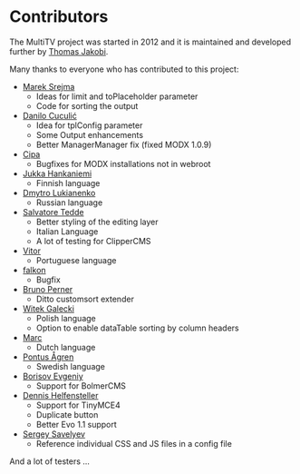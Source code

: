 # Contributors

The MultiTV project was started in 2012 and it is maintained and developed further by [Thomas Jakobi](https://github.com/jako).

Many thanks to everyone who has contributed to this project:

- [Marek Srejma](https://github.com/Sammyboy)
    - Ideas for limit and toPlaceholder parameter
    - Code for sorting the output
- [Danilo Cuculić](https://github.com/Eoler)
    - Idea for tplConfig parameter
    - Some Output enhancements
    - Better ManagerManager fix (fixed MODX 1.0.9)
- [Cipa](https://github.com/Cipa)
    - Bugfixes for MODX installations not in webroot
- [Jukka Hankaniemi](https://github.com/BlowbackDesign)
    - Finnish language
- [Dmytro Lukianenko](https://github.com/dmi3yy)
    - Russian language
- [Salvatore Tedde](https://github.com/microcipcip)
    - Better styling of the editing layer
    - Italian Language
    - A lot of testing for ClipperCMS
- [Vitor](https://github.com/vmoreira)
    - Portuguese language
- [falkon](https://github.com/falkon)
    - Bugfix
- [Bruno Perner](https://github.com/Bruno17)
    - Ditto customsort extender
- [Witek Galecki](https://github.com/witq)
    - Polish language
    - Option to enable dataTable sorting by column headers
- [Marc](https://github.com/fourroses666)
    - Dutch language
- [Pontus Ågren](https://github.com/Pont)
    - Swedish language
- [Borisov Evgeniy](https://github.com/AgelxNash)
    - Support for BolmerCMS
- [Dennis Helfensteller](https://github.com/Deesen)
    - Support for TinyMCE4
    - Duplicate button
    - Better Evo 1.1 support
- [Sergey Savelyev](https://github.com/atomoc)
    - Reference individual CSS and JS files in a config file


And a lot of testers ...

<!-- Piwik -->
<script type="text/javascript">
  var _paq = _paq || [];
  _paq.push(['trackPageView']);
  _paq.push(['enableLinkTracking']);
  (function() {
    var u="//piwik.partout.info/";
    _paq.push(['setTrackerUrl', u+'piwik.php']);
    _paq.push(['setSiteId', 12]);
    var d=document, g=d.createElement('script'), s=d.getElementsByTagName('script')[0];
    g.type='text/javascript'; g.async=true; g.defer=true; g.src=u+'piwik.js'; s.parentNode.insertBefore(g,s);
  })();
</script>
<noscript><p><img src="//piwik.partout.info/piwik.php?idsite=12" style="border:0;" alt="" /></p></noscript>
<!-- End Piwik Code -->
